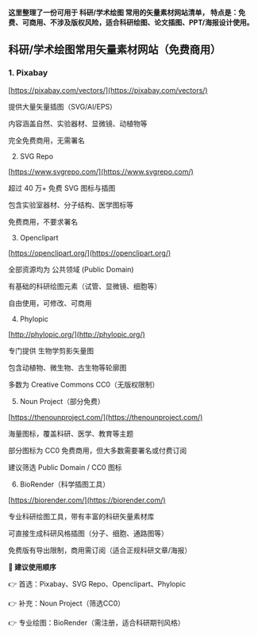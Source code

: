 **这里整理了一份可用于 科研/学术绘图 常用的矢量素材网站清单，
特点是：免费、可商用、不涉及版权风险，适合科研绘图、论文插图、PPT/海报设计使用。**

## 科研/学术绘图常用矢量素材网站（免费商用）

### 1. Pixabay

[https://pixabay.com/vectors/](https://pixabay.com/vectors/)

提供大量矢量插图（SVG/AI/EPS）

内容涵盖自然、实验器材、显微镜、动植物等

完全免费商用，无需署名

2. SVG Repo

[https://www.svgrepo.com/](https://www.svgrepo.com/)

超过 40 万+ 免费 SVG 图标与插图

包含实验室器材、分子结构、医学图标等

免费商用，不要求署名

3. Openclipart

[https://openclipart.org/](https://openclipart.org/)

全部资源均为 公共领域 (Public Domain)

有基础的科研绘图元素（试管、显微镜、细胞等）

自由使用，可修改、可商用

4. Phylopic

[http://phylopic.org/](http://phylopic.org/)

专门提供 生物学剪影矢量图

包含动植物、微生物、古生物等轮廓图

多数为 Creative Commons CC0（无版权限制）

5. Noun Project（部分免费）

[https://thenounproject.com/](https://thenounproject.com/)

海量图标，覆盖科研、医学、教育等主题

部分图标为 CC0 免费商用，但大多数需要署名或付费订阅

建议筛选 Public Domain / CC0 图标

6. BioRender（科学插图工具）

[https://biorender.com/](https://biorender.com/)

专业科研绘图工具，带有丰富的科研矢量素材库

可直接生成科研风格插图（分子、细胞、通路图等）

免费版有导出限制，商用需订阅（适合正规科研文章/海报）

**📌 建议使用顺序**

👉 首选：Pixabay、SVG Repo、Openclipart、Phylopic

👉 补充：Noun Project（筛选CC0）

👉 专业绘图：BioRender（需注册，适合科研期刊风格）
